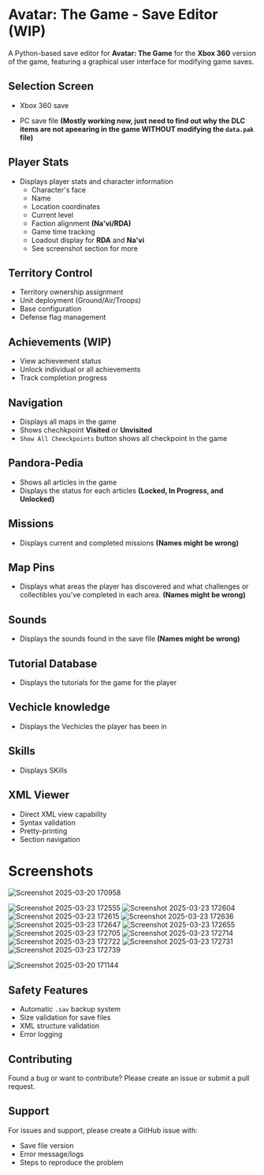 # Avatar: The Game  - Save Editor (WIP)

A Python-based save editor for **Avatar: The Game** for the **Xbox 360** version of the game, featuring a graphical user interface for modifying game saves.

## Selection Screen
- Xbox 360 save

- PC save file **(Mostly working now, just need to find out why the DLC items are not apeearing in the game WITHOUT modifying the `data.pak` file)**

## Player Stats
- Displays player stats and character information
  - Character's face
  - Name
  - Location coordinates
  - Current level
  - Faction alignment **(Na'vi/RDA)**
  - Game time tracking
  - Loadout display for **RDA** and **Na'vi**
  - See screenshot section for more
    
## Territory Control
- Territory ownership assignment
- Unit deployment (Ground/Air/Troops)
- Base configuration
- Defense flag management

## Achievements **(WIP)**
- View achievement status
- Unlock individual or all achievements
- Track completion progress

## Navigation
- Displays all maps in the game
- Shows chechkpoint **Visited** or **Unvisited**
- `Show All Cheeckpoints` button shows all checkpoint in the game

## Pandora-Pedia
- Shows all articles in the game
- Displays the status for each articles **(Locked, In Progress, and Unlocked)**

## Missions
- Displays current and completed missions **(Names might be wrong)**

## Map Pins
- Displays what areas the player has discovered and what challenges or collectibles you've completed in each area. **(Names might be wrong)**

## Sounds
- Displays the sounds found in the save file **(Names might be wrong)**

## Tutorial Database
- Displays the tutorials for the game for the player

## Vechicle knowledge
- Displays the Vechicles the player has been in

## Skills
- Displays SKills



## XML Viewer
- Direct XML view capability
- Syntax validation
- Pretty-printing
- Section navigation

# Screenshots
![Screenshot 2025-03-20 170958](https://github.com/user-attachments/assets/3fd042a9-2088-4747-90f4-ae0525329aa3)

![Screenshot 2025-03-23 172555](https://github.com/user-attachments/assets/62c0bbae-a35d-4512-bd66-591f24ae2bec)
![Screenshot 2025-03-23 172604](https://github.com/user-attachments/assets/e73682d0-4089-4ab1-9edc-8299a8ab5280)
![Screenshot 2025-03-23 172615](https://github.com/user-attachments/assets/5d0c0280-2fba-4bac-abd7-46d48643c139)
![Screenshot 2025-03-23 172636](https://github.com/user-attachments/assets/405364cb-d061-4ea8-afd2-18f9d97d9a8e)
![Screenshot 2025-03-23 172647](https://github.com/user-attachments/assets/e440c8f9-cb8b-4e73-8638-725f69815a25)
![Screenshot 2025-03-23 172655](https://github.com/user-attachments/assets/a79bf84d-fd6d-4e8b-8335-4d761cc9d134)
![Screenshot 2025-03-23 172705](https://github.com/user-attachments/assets/24f083af-7802-4910-9539-421fb5e9186f)
![Screenshot 2025-03-23 172714](https://github.com/user-attachments/assets/92ac7267-d0ec-4ff3-b57d-648f5233e406)
![Screenshot 2025-03-23 172722](https://github.com/user-attachments/assets/91f46a17-020f-4cc4-9121-77cff79c6508)
![Screenshot 2025-03-23 172731](https://github.com/user-attachments/assets/cdfbd5e9-7407-47c7-9e26-5fff24175321)
![Screenshot 2025-03-23 172739](https://github.com/user-attachments/assets/517853f4-2a7f-4c79-b61e-8e26a1081da7)


![Screenshot 2025-03-20 171144](https://github.com/user-attachments/assets/dde6bf94-a1e0-4c0a-88f6-02aedba47a68)


## Safety Features
- Automatic `.sav` backup system
- Size validation for save files
- XML structure validation
- Error logging

## Contributing
Found a bug or want to contribute? Please create an issue or submit a pull request.

## Support
For issues and support, please create a GitHub issue with:
- Save file version
- Error message/logs
- Steps to reproduce the problem
